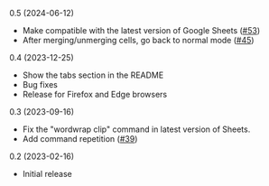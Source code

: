 0.5 (2024-06-12)

* Make compatible with the latest version of Google Sheets
  ([#53](https://github.com/philc/sheetkeys/issues/53))
* After merging/unmerging cells, go back to normal mode
  ([#45](https://github.com/philc/sheetkeys/issues/45))

0.4 (2023-12-25)

* Show the tabs section in the README
* Bug fixes
* Release for Firefox and Edge browsers

0.3 (2023-09-16)

* Fix the "wordwrap clip" command in latest version of Sheets.
* Add command repetition ([#39](https://github.com/philc/sheetkeys/pull/39))

0.2 (2023-02-16)

* Initial release
